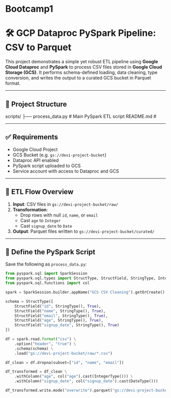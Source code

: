 # Bootcamp1

# 🛠️ GCP Dataproc PySpark Pipeline: CSV to Parquet

This project demonstrates a simple yet robust ETL pipeline using **Google Cloud Dataproc** and **PySpark** to process CSV files stored in **Google Cloud Storage (GCS)**. It performs schema-defined loading, data cleaning, type conversion, and writes the output to a curated GCS bucket in Parquet format.

---

## 📂 Project Structure

scripts/
├── process_data.py # Main PySpark ETL script
README.md # 


---

## ✅ Requirements

- Google Cloud Project
- GCS Bucket (e.g. `gs://devi-project-bucket`)
- Dataproc API enabled
- PySpark script uploaded to GCS
- Service account with access to Dataproc and GCS

---

## 🔁 ETL Flow Overview

1. **Input**: CSV files in `gs://devi-project-bucket/raw/`
2. **Transformation**:
   - Drop rows with null `id`, `name`, or `email`
   - Cast `age` to `Integer`
   - Cast `signup_date` to `Date`
3. **Output**: Parquet files written to `gs://devi-project-bucket/curated/`

---

## 🧱 Define the PySpark Script

Save the following as `process_data.py`:

```python
from pyspark.sql import SparkSession
from pyspark.sql.types import StructType, StructField, StringType, IntegerType, DateType
from pyspark.sql.functions import col

spark = SparkSession.builder.appName("GCS CSV Cleaning").getOrCreate()

schema = StructType([
    StructField("id", StringType(), True),
    StructField("name", StringType(), True),
    StructField("email", StringType(), True),
    StructField("age", StringType(), True),
    StructField("signup_date", StringType(), True)
])

df = spark.read.format("csv") \
    .option("header", "true") \
    .schema(schema) \
    .load("gs://devi-project-bucket/raw/*.csv")

df_clean = df.dropna(subset=["id", "name", "email"])

df_transformed = df_clean \
    .withColumn("age", col("age").cast(IntegerType())) \
    .withColumn("signup_date", col("signup_date").cast(DateType()))

df_transformed.write.mode("overwrite").parquet("gs://devi-project-bucket/curated/")


